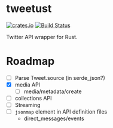 # tweetust
[![crates.io](https://img.shields.io/crates/v/tweetust.svg)](https://crates.io/crates/tweetust)
[![Build Status](https://travis-ci.org/azyobuzin/tweetust.svg?branch=master)](https://travis-ci.org/azyobuzin/tweetust)

Twitter API wrapper for Rust.

# Roadmap
- [ ] Parse Tweet.source (in serde_json?)
- [x] media API
    - [ ] media/metadata/create
- [ ] collections API
- [ ] Streaming
- [ ] `jsonmap` element in API definition files
    - direct_messages/events
